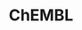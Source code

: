 ---
bigquery: https://console.cloud.google.com/bigquery?p=patents-public-data&d=ebi_chembl&page=dataset
citation: '"The ChEMBL database in 2017." Anna Gaulton, Anne Hersey, Michał Nowotka,
  A Patrícia Bento, Jon Chambers, David Mendez, Prudence Mutowo, Francis Atkinson,
  Louisa J Bellis, Elena Cibrián-Uhalte, Mark Davies, Nathan Dedman, Anneli Karlsson,
  María Paula Magariños, John P Overington, George Papadatos, Ines Smit, Andrew R
  Leach Nucleic acids Research (2017) 45 (Database Issue), D945-D954'
contributors: European Bioinformatics Institute
cost: None
description: ChEMBL Data is a manually curated database of small molecules used in
  drug discovery, including information about existing patented drugs.
documentation: 'schema: https://www.ebi.ac.uk/chembl/db_schema


  '
last_edit: 04/08/2022, 19:20:06
location: https://console.cloud.google.com/marketplace/product/google_patents_public_datasets/chembl
maintained_by: EMBL-EBI, an outstation of European Molecular Biology Laboratory
related_publications: '

  ChEMBL: towards direct deposition of bioassay data.


  Mendez D, Gaulton A, Bento AP, Chambers J, De Veij M, Félix E, Magariños MP, Mosquera
  JF, Mutowo P, Nowotka M, Gordillo-Marañón M, Hunter F, Junco L, Mugumbate G, Rodriguez-Lopez
  M, Atkinson F, Bosc N, Radoux CJ, Segura-Cabrera A, Hersey A, Leach AR.


  — Nucleic Acids Res. 2019; 47(D1):D930-D940. doi: 10.1093/nar/gky1075

  '
schema_fields:
- l8
- definition
- metref_id
- published_units
- l1
- level2
- assay_class_id
- description
- bto_id
- bao_endpoint
- assay_category
- assay_strain
- ddd_value
- src_short_name
- withdrawn_country
- compsyn_id
- ddd_admr
- structure_type
- cell_source_organism
- prediction_method
- drugind_id
- organism
- smarts
- clo_id
- last_active
- go_id
- parameter_value
- pchembl_value
- patent_expire_date
- comp_class_id
- standard_text_value
- dosed_ingredient
- relationship
- published_value
- abstract
- frac_class_id
- molregno
- cx_logp
- aidx
- relation
- l3
- curated_by
- efo_term
- alert_name
- assay_type
- standard_flag
- standard_relation
- drug_record_id
- authors
- assay_tax_id
- doc_id
- num_ro5_violations
- country
- assay_cell_type
- hbd
- cell_name
- withdrawn_year
- psa
- submission_date
- compound_key
- idx
- mc_target_type
- l4
- standard_upper_value
- component_synonym
- acd_logp
- level1_description
- activity_count
- as_id
- mol_irac_id
- relationship_desc
- heavy_atoms
- therapeutic_flag
- log_id
- chirality
- standard_units
- level1
- cell_id
- mw_monoisotopic
- level2_description
- level3_description
- polymer_flag
- issue
- natural_product
- set_name
- mc_target_accession
- parent_type
- end_position
- trade_name
- direct_interaction
- black_box_warning
- site_name
- last_page
- uo_units
- indication_class
- bao_id
- pathway_key
- chembl_id
- db_source
- assay_organism
- warning_type
- ddd_comment
- type
- qudt_units
- targrel_id
- first_in_class
- max_phase
- mechanism_comment
- chebi_par_id
- std_act_id
- cpd_str_alert_id
- component_id
- molecular_mechanism
- warning_year
- normal_range_min
- withdrawn_reason
- activity_comment
- caloha_id
- bei
- usan_stem_definition
- acd_most_bpka
- approval_date
- variant_id
- actsm_id
- alert_id
- warning_country
- enzyme_name
- efo_id
- parenteral
- prodrug
- protein_class_synonym
- cx_most_bpka
- mc_target_name
- biocomp_id
- atc_code
- short_name
- dosage_form
- sequence_md5sum
- updated_by
- label
- formulation_id
- subgroup
- full_molformula
- assay_source
- record_id
- source_domain_id
- oral
- drug_product_flag
- site_residues
- curation_comment
- ddd_units
- ridx
- src_assay_id
- cell_source_tissue
- orig_description
- cx_most_apka
- nda_type
- downgraded
- relationship_type
- protclasssyn_id
- text_value
- frac_code
- co_stem_id
- action_type
- hba
- syn_type
- acd_most_apka
- sequence
- enzyme_tid
- active_molregno
- le
- availability_type
- smid
- target_desc
- strength
- mol_atc_id
- res_stem_id
- mw_freebase
- l7
- met_comment
- pathway_id
- alert_set_id
- cell_source_tax_id
- level5
- product_id
- isoform
- l2
- mec_id
- domain_id
- cidx
- selectivity_comment
- cx_logd
- mc_tax_id
- standard_type
- ro3_pass
- who_extra
- doi
- major_class
- entity_id
- bao_format
- domain_description
- route
- hba_lipinski
- active_ingredient
- src_compound_id
- binding_site_comment
- job_id
- tissue_id
- predbind_id
- source
- hrac_code
- parent_go_id
- molecule_type
- src_description
- helm_notation
- protein_class_id
- num_lipinski_ro5_violations
- hrac_class_id
- assay_tissue
- irac_class_id
- first_approval
- drug_substance_flag
- patent_no
- molsyn_id
- targcomp_id
- stem_class
- version
- stat
- pref_name
- withdrawn_class
- innovator_company
- title
- updated_on
- site_id
- parent_id
- start_position
- confidence
- stem
- hbd_lipinski
- tbl
- l5
- target_type
- mc_organism
- rgid
- comp_go_id
- usan_substem
- level4
- tid_fixed
- standard_inchi_key
- name
- irac_code
- max_phase_for_ind
- warnref_id
- result_flag
- data_validity_comment
- mecref_id
- prod_pat_id
- upper_value
- patent_use_code
- target_mapping
- tid
- entity_type
- ref_type
- previous_company
- domain_name
- num_alerts
- ass_cls_map_id
- assay_param_id
- value
- usan_year
- related_tid
- compound_name
- ad_type
- company
- ingredient
- class_level
- accession
- tax_id
- compd_id
- metabolite_record_id
- usan_stem
- disease_efficacy
- journal
- cellosaurus_id
- path
- assay_id
- aromatic_rings
- acd_logd
- sitecomp_id
- status
- ap_id
- homologue
- topical
- mechanism_of_action
- comments
- doc_type
- published_type
- mesh_heading
- indref_id
- mol_hrac_id
- uberon_id
- potential_duplicate
- l6
- creation_date
- rtb
- src_id
- standard_inchi
- warning_class
- lle
- publication_number
- db_version
- published_relation
- ref_id
- cl_lincs_id
- year
- domain_type
- full_mwt
- substrate_record_id
- qed_weighted
- warning_id
- ddd_id
- assay_subcellular_fraction
- synonyms
- sei
- alogp
- pubmed_id
- ref_url
- level3
- priority
- component_type
- mesh_id
- units
- research_stem
- molecular_species
- species_group_flag
- canonical_smiles
- normal_range_max
- cell_description
- assay_desc
- annotation
- activity_id
- class_type
- who_name
- inorganic_flag
- oc_id
- met_conversion
- volume
- first_page
- protein_class_desc
- mutation
- usan_stem_id
- parameter_type
- molfile
- standard_value
- warning_description
- patent_id
- parent_molregno
- assay_test_type
- withdrawn_flag
- cell_ontology_id
- toid
- confidence_score
- level4_description
- met_id
- applicant_full_name
- aspect
- delist_flag
- mol_frac_id
shortname: chembl
tags:
- biotechnology
- health
- chemical
- bioinformatics
- medical
terms_of_use: CC BY-SA 3.0
title: ChEMBL
uuid: e232a192-965c-4ec9-904c-155b6dfe56c5
---